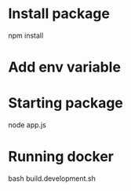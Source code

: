 # Install package

npm install

# Add env variable

# Starting package

node app.js

# Running docker

bash build.development.sh
